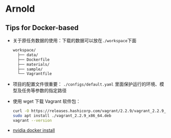 # Arnold
## Tips for Docker-based
- 关于原任务数据的使用：下载的数据可以放在`./workspace`下面
  ```sh
  workspace/
    ├── data/
    ├── Dockerfile
    ├── materials/
    ├── sample/
    └── Vagrantfile
  ```
- 项目的配置文件很重要： `./configs/default.yaml` 里面保护运行的环境、模型及任务等参数的指定路径

- 使用 wget 下载 Vagrant 软件包：
  ```sh
  curl -O https://releases.hashicorp.com/vagrant/2.2.9/vagrant_2.2.9_x86_64.deb
  sudo apt install ./vagrant_2.2.9_x86_64.deb
  vagrant --version
  ````
- [nvidia docker install](https://blog.csdn.net/yiqiedouhao11/article/details/141392752)